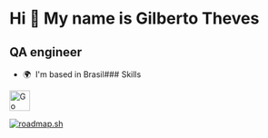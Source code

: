 Hi 👋 My name is Gilberto Theves
================================

QA engineer
-----------

*   🌍  I'm based in Brasil### Skills 
<p align="left">
<a href="https://go.dev/doc/" target="_blank" rel="noreferrer"><img src="https://raw.githubusercontent.com/danielcranney/readme-generator/main/public/icons/skills/go-colored.svg" width="36" height="36" alt="Go" /></a>
</p>
                    
[<a href="https://roadmap.sh"><img src="https://roadmap.sh/card/tall/66b99a00b64402e0528df0f3?variant=dark&roadmaps=qa%2Cgolang%2Caws" alt="roadmap.sh"/></a>](https://roadmap.sh/card/wide/66b99a00b64402e0528df0f3?variant=dark&roadmaps=qa%2Cgolang%2Caws%2Capi-design)
